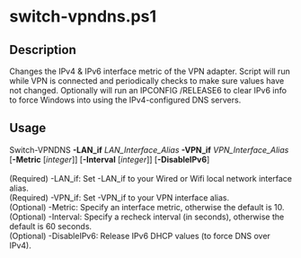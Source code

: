 # switch-vpndns.ps1
## Description

Changes the IPv4 & IPv6 interface metric of the VPN adapter. Script will run while VPN is connected and periodically checks to make sure values have not changed.
Optionally will run an IPCONFIG /RELEASE6 to clear IPv6 info to force Windows into using the IPv4-configured DNS servers.

## Usage
Switch-VPNDNS **-LAN_if** *LAN_Interface_Alias* **-VPN_if** *VPN_Interface_Alias* [**-Metric** [*integer*]] [**-Interval** [*integer*]] [**-DisableIPv6**]<br><br>
(Required) -LAN_if: Set -LAN_if to your Wired or Wifi local network interface alias.<br>
(Required) -VPN_if:      Set -VPN_if to your VPN interface alias.<br>
(Optional) -Metric:      Specify an interface metric, otherwise the default is 10.<br>
(Optional) -Interval:    Specify a recheck interval (in seconds), otherwise the default is 60 seconds.<br>
(Optional) -DisableIPv6: Release IPv6 DHCP values (to force DNS over IPv4).
